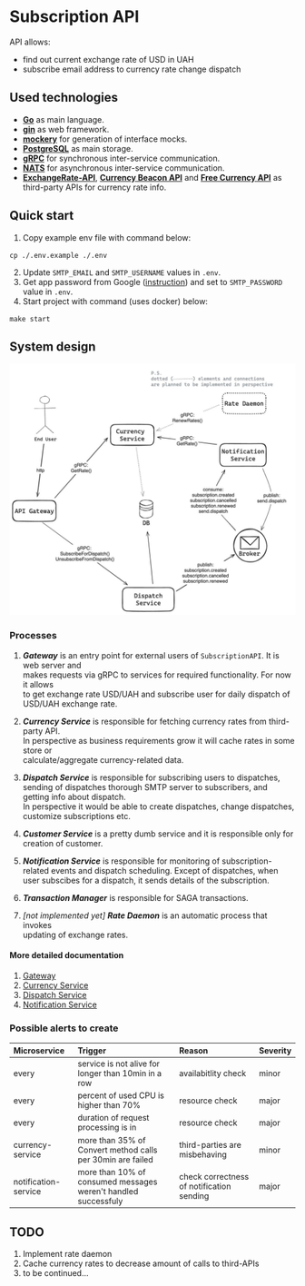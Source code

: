 # Subscription API

API allows:
- find out current exchange rate of USD in UAH
- subscribe email address to currency rate change dispatch

## Used technologies

- __[Go](https://go.dev/)__ as main language.
- __[gin](https://gin-gonic.com/docs/)__ as web framework.
- __[mockery](https://vektra.github.io/mockery/latest/)__ for generation of interface mocks.
- __[PostgreSQL](https://www.postgresql.org/)__ as main storage.
- __[gRPC](https://grpc.io/)__ for synchronous inter-service communication.
- __[NATS](https://docs.nats.io/)__ for asynchronous inter-service communication.
- __[ExchangeRate-API](https://www.exchangerate-api.com/)__, __[Currency Beacon API](https://currencybeacon.com/)__ and __[Free Currency API](https://github.com/fawazahmed0/exchange-api)__ as third-party APIs for currency rate info.

## Quick start

1. Copy example env file with command below:
```
cp ./.env.example ./.env
```
2. Update `SMTP_EMAIL` and `SMTP_USERNAME` values in `.env`.
3. Get app password from Google ([instruction](https://support.google.com/mail/answer/185833?hl=en)) and set to `SMTP_PASSWORD` value in `.env`.
4. Start project with command (uses docker) below:
```
make start
```


## System design
![system design](docs/system-design.jpg)

### Processes

1. ___Gateway___ is an entry point for external users of `SubscriptionAPI`. It is web server and\
makes requests via gRPC to services for required functionality. For now it allows \
to get exchange rate USD/UAH and subscribe user for daily dispatch of USD/UAH exchange rate.

2. ___Currency Service___ is responsible for fetching currency rates from third-party API. \
In perspective as business requirements grow it will cache rates in some store or \
calculate/aggregate currency-related data.

3. ___Dispatch Service___ is responsible for subscribing users to dispatches, \
sending of dispatches thorough SMTP server to subscribers, and getting info about dispatch.\
In perspective it would be able to create dispatches, change dispatches, \
customize subscriptions etc.

4. ___Customer Service___ is a pretty dumb service and it is responsible only for creation of customer.

5. ___Notification Service___ is responsible for monitoring of subscription-related events and dispatch scheduling. Except of dispatches, when user subscibes for a dispatch, it sends details of the subscription.

6. ___Transaction Manager___ is responsible for SAGA transactions.

7. _[not implemented yet]_ ___Rate Daemon___ is an automatic process that invokes \
updating of exchange rates.

#### More detailed documentation
1. [Gateway](./gateway)
2. [Currency Service](./service/currency)
3. [Dispatch Service](./service/dispatch)
4. [Notification Service](./service/notification)

### Possible alerts to create

| Microservice         | Trigger                                                        | Reason                                    | Severity |
| :------------------- | :------------------------------------------------------------- | :---------------------------------------- | :------- |
| every                | service is not alive for longer than 10min in a row            | availabitlity check                       | minor    |
| every                | percent of used CPU is higher than 70%                         | resource check                            | major    |
| every                | duration of request processing is in                          | resource check                            | major    |
| currency-service     | more than 35% of Convert method calls per 30min are failed     | third-parties are misbehaving             | minor    |
| notification-service | more than 10% of consumed messages weren't handled successfuly | check correctness of notification sending | major    |


## TODO
1. Implement rate daemon
2. Cache currency rates to decrease amount of calls to third-APIs
3. to be continued...
